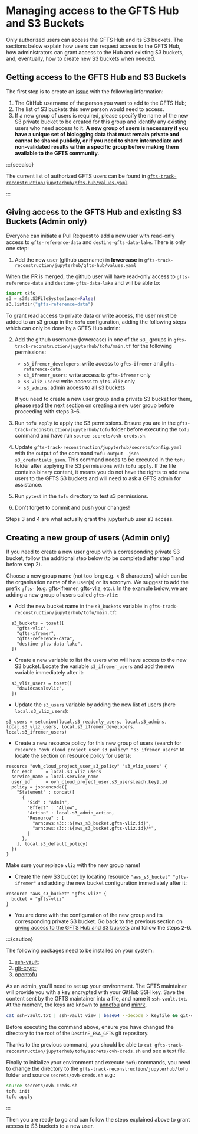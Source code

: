 # Managing access to the GFTS Hub and S3 Buckets

Only authorized users can access the GFTS Hub and its S3 buckets. The sections below explain how users can request access to the GFTS Hub, how administrators can grant access to the Hub and existing S3 buckets, and, eventually, how to create new S3 buckets when needed.

## Getting access to the GFTS Hub and S3 Buckets

The first step is to create an [issue](https://github.com/destination-earth/DestinE_ESA_GFTS/issues/new) with the following information:

1. The GitHub username of the person you want to add to the GFTS Hub;
2. The list of S3 buckets this new person would need to access.
3. If a new group of users is required, please specify the name of the new S3 private bucket to be created for this group and identify any existing users who need access to it. **A new group of users is necessary if you have a unique set of biologging data that must remain private and cannot be shared publicly, or if you need to share intermediate and non-validated results within a specific group before making them available to the GFTS community**.

:::{seealso}

The current list of authorized GFTS users can be found in [`gfts-track-reconstruction/jupyterhub/gfts-hub/values.yaml`](https://github.com/destination-earth/DestinE_ESA_GFTS/blob/main/gfts-track-reconstruction/jupyterhub/gfts-hub/values.yaml#L169).

:::

## Giving access to the GFTS Hub and existing S3 Buckets (Admin only)

Everyone can initiate a Pull Request to add a new user with read-only access to `gfts-reference-data` and `destine-gfts-data-lake`.
There is only one step:

1. Add the new user (github username) in **lowercase** in `gfts-track-reconstruction/jupyterhub/gfts-hub/values.yaml`

When the PR is merged, the github user will have read-only access to `gfts-reference-data` and `destine-gfts-data-lake` and will be able to:

```python
import s3fs
s3 = s3fs.S3FileSystem(anon=False)
s3.listdir("gfts-reference-data")
```

To grant read access to private data or write access, the user must be added to an s3 group in the `tofu` configuration,
adding the following steps which can only be done by a GFTS Hub admin:

2. Add the github username (lowercase) in one of the `s3_` groups in `gfts-track-reconstruction/jupyterhub/tofu/main.tf` for the following permissions:

   - `s3_ifremer_developers`: write access to `gfts-ifremer` and `gfts-reference-data`
   - `s3_ifremer_users`: write access to `gfts-ifremer` only
   - `s3_vliz_users`: write access to `gfts-vliz` only
   - `s3_admins`: admin access to all s3 buckets

   If you need to create a new user group and a private S3 bucket for them, please read the next section on creating a new user group before proceeding with steps 3–6.

3. Run `tofu apply` to apply the S3 permissions. Ensure you are in the `gfts-track-reconstruction/jupyterhub/tofu` folder before executing the `tofu` command and have run `source secrets/ovh-creds.sh`.
4. Update `gfts-track-reconstruction/jupyterhub/secrets/config.yaml` with the output of the command `tofu output -json s3_credentials_json`. This command needs to be executed in the `tofu` folder after applying the S3 permissions with `tofu apply`. If the file contains binary content, it means you do not have the rights to add new users to the GFTS S3 buckets and will need to ask a GFTS admin for assistance.
5. Run `pytest` in the `tofu` directory to test s3 permissions.
6. Don't forget to commit and push your changes!

Steps 3 and 4 are what actually grant the jupyterhub user s3 access.

## Creating a new group of users (Admin only)

If you need to create a new user group with a corresponding private S3 bucket, follow the additional step below (to be completed after step 1 and before step 2).

Choose a new group name (not too long e.g. < 8 characters) which can be the organisation name of the user(s) or its acronym. We suggest to add the prefix `gfts-` (e.g. gfts-ifremer, gfts-vliz, etc.). In the example below, we are adding a new group of users called `gfts-vliz`:

- Add the new bucket name in the `s3_buckets` variable in `gfts-track-reconstruction/jupyterhub/tofu/main.tf`:

```
  s3_buckets = toset([
    "gfts-vliz",
    "gfts-ifremer",
    "gfts-reference-data",
    "destine-gfts-data-lake",
  ])
```

- Create a new variable to list the users who will have access to the new S3 bucket. Locate the variable `s3_ifremer_users` and add the new variable immediately after it:

```
  s3_vliz_users = toset([
    "davidcasalsvliz",
  ])
```

- Update the `s3_users` variable by adding the new list of users (here `local.s3_vliz_users`):

```
s3_users = setunion(local.s3_readonly_users, local.s3_admins, local.s3_vliz_users, local.s3_ifremer_developers, local.s3_ifremer_users)
```

- Create a new resource policy for this new group of users (search for `resource "ovh_cloud_project_user_s3_policy" "s3_ifremer_users"` to locate the section on resource policy for users):

```
resource "ovh_cloud_project_user_s3_policy" "s3_vliz_users" {
  for_each     = local.s3_vliz_users
  service_name = local.service_name
  user_id      = ovh_cloud_project_user.s3_users[each.key].id
  policy = jsonencode({
    "Statement" : concat([
      {
        "Sid" : "Admin",
        "Effect" : "Allow",
        "Action" : local.s3_admin_action,
        "Resource" : [
          "arn:aws:s3:::${aws_s3_bucket.gfts-vliz.id}",
          "arn:aws:s3:::${aws_s3_bucket.gfts-vliz.id}/*",
        ]
      },
    ], local.s3_default_policy)
  })
}
```

Make sure your replace `vliz` with the new group name!

- Create the new S3 bucket by locating resource `"aws_s3_bucket" "gfts-ifremer"` and adding the new bucket configuration immediately after it:

```
resource "aws_s3_bucket" "gfts-vliz" {
  bucket = "gfts-vliz"
}
```

- You are done with the configuration of the new group and its corresponding private S3 bucket. Go back to the previous section on [giving access to the GFTS Hub and S3 buckets](https://destination-earth.github.io/DestinE_ESA_GFTS/admin_hub.html#giving-access-to-the-gfts-hub-and-s3-buckets-admin-only) and follow the steps 2-6.

:::{caution}

The following packages need to be installed on your system:

1. [ssh-vault](https://ssh-vault.com);
2. [git-crypt](https://github.com/AGWA/git-crypt/blob/master/INSTALL.md);
3. [opentofu](https://opentofu.org)

As an admin, you'll need to set up your environment. The GFTS maintainer will provide you with a key encrypted with your GitHub SSH key. Save the content sent by the GFTS maintainer into a file, and name it `ssh-vault.txt`. At the moment, the keys are known to [annefou](https://github.com/annefou) and [minrk](https://github.com/minrk).

```bash
cat ssh-vault.txt | ssh-vault view | base64 --decode > keyfile && git-crypt unlock keyfile && rm keyfile
```

Before executing the command above, ensure you have changed the directory to the root of the `DestinE_ESA_GFTS` git repository.

Thanks to the previous command, you should be able to `cat gfts-track-reconstruction/jupyterhub/tofu/secrets/ovh-creds.sh` and see a text file.

Finally to initialize your environment and execute `tofu` commands, you need to change the directory to the `gfts-track-reconstruction/jupyterhub/tofu` folder and source `secrets/ovh-creds.sh` e.g.:

```bash
source secrets/ovh-creds.sh
tofu init
tofu apply
```

:::

Then you are ready to go and can follow the steps explained above to grant access to S3 buckets to a new user.
